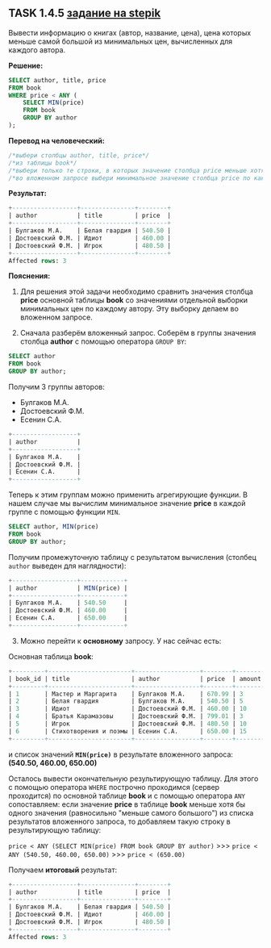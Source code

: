 ## TASK 1.4.5 [задание на stepik](https://stepik.org/lesson/297514/step/5?unit=279274)
Вывести информацию о книгах (автор, название, цена), цена которых меньше самой большой из минимальных цен, вычисленных для каждого автора.

**Решение:**

```SQL
SELECT author, title, price
FROM book
WHERE price < ANY (
    SELECT MIN(price)
    FROM book
    GROUP BY author
);
```

**Перевод на человеческий:**

```SQL
/*выбери столбцы author, title, price*/
/*из таблицы book*/
/*выбери только те строки, в которых значение столбца price меньше хотя бы одного значения из списка результатов вложенного запроса*/
/*во вложенном запросе выбери минимальное значение столбца price по каждому автору из таблицы book, сгруппируй по столбцу author*/
```

**Результат:**

```SQL
+------------------+---------------+--------+
| author           | title         | price  |
+------------------+---------------+--------+
| Булгаков М.А.    | Белая гвардия | 540.50 |
| Достоевский Ф.М. | Идиот         | 460.00 |
| Достоевский Ф.М. | Игрок         | 480.50 |
+------------------+---------------+--------+
Affected rows: 3
```

**Пояснения:**

1. Для решения этой задачи необходимо сравнить значения столбца **price** основной таблицы **book** со значениями отдельной выборки минимальных цен
по каждому автору. Эту выборку делаем во вложенном запросе.

2. Сначала разберём вложенный запрос.
Соберём в группы значения столбца **author** с помощью оператора ```GROUP BY```:
  
```SQL
SELECT author
FROM book
GROUP BY author;
```

Получим 3 группы авторов:
- Булгаков М.А.
- Достоевский Ф.М.
- Есенин С.А.

```SQL
+------------------+
| author           |
+------------------+
| Булгаков М.А.    |
| Достоевский Ф.М. |
| Есенин С.А.      |
+------------------+
```

Теперь к этим группам можно применить агрегирующие функции. В нашем случае мы вычислим минимальное значение **price** в каждой группе
с помощью функции ```MIN```.

```SQL
SELECT author, MIN(price)
FROM book
GROUP BY author;
```

Получим промежуточную таблицу с результатом вычисления (столбец ```author``` выведен для наглядности):

```SQL
+------------------+------------+
| author           | MIN(price) |
+------------------+------------+
| Булгаков М.А.    | 540.50     |
| Достоевский Ф.М. | 460.00     |
| Есенин С.А.      | 650.00     |
+------------------+------------+
```

3. Можно перейти к **основному** запросу. У нас сейчас есть:

Основная таблица **book**:

```SQL
+---------+-----------------------+------------------+--------+--------+
| book_id | title                 | author           | price  | amount |
+---------+-----------------------+------------------+--------+--------+
| 1       | Мастер и Маргарита    | Булгаков М.А.    | 670.99 | 3      |
| 2       | Белая гвардия         | Булгаков М.А.    | 540.50 | 5      |
| 3       | Идиот                 | Достоевский Ф.М. | 460.00 | 10     |
| 4       | Братья Карамазовы     | Достоевский Ф.М. | 799.01 | 3      |
| 5       | Игрок                 | Достоевский Ф.М. | 480.50 | 10     |
| 6       | Стихотворения и поэмы | Есенин С.А.      | 650.00 | 15     |
+---------+-----------------------+------------------+--------+--------+
```

и список значений **```MIN(price)```** в результате вложенного запроса: **(540.50, 460.00, 650.00)**

Осталось вывести окончательную результирующую таблицу. Для этого с помощью оператора ```WHERE``` построчно проходимся (сервер проходится) по основной 
таблице **book** и с помощью оператора ```ANY``` сопоставляем: если значение **price** в таблице **book** меньше хотя бы одного значения 
(равносильно "меньше самого большого") из списка результатов вложенного запроса, то добавляем такую строку в результирующую таблицу: 

```price < ANY (SELECT MIN(price) FROM book GROUP BY author)``` >>> ```price < ANY (540.50, 460.00, 650.00)``` >>> ```price < (650.00)```

Получаем **итоговый** результат:

```SQL
+------------------+---------------+--------+
| author           | title         | price  |
+------------------+---------------+--------+
| Булгаков М.А.    | Белая гвардия | 540.50 |
| Достоевский Ф.М. | Идиот         | 460.00 |
| Достоевский Ф.М. | Игрок         | 480.50 |
+------------------+---------------+--------+
Affected rows: 3
```
